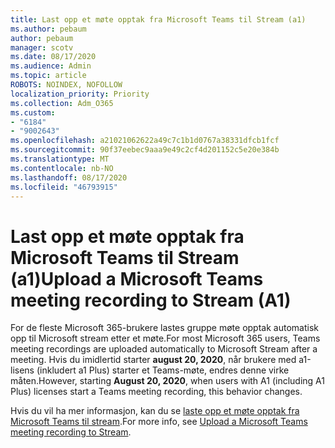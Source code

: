 ```yaml
---
title: Last opp et møte opptak fra Microsoft Teams til Stream (a1)
ms.author: pebaum
author: pebaum
manager: scotv
ms.date: 08/17/2020
ms.audience: Admin
ms.topic: article
ROBOTS: NOINDEX, NOFOLLOW
localization_priority: Priority
ms.collection: Adm_O365
ms.custom:
- "6184"
- "9002643"
ms.openlocfilehash: a21021062622a49c7c1b1d0767a38331dfcb1fcf
ms.sourcegitcommit: 90f37eebec9aaa9e49c2cf4d201152c5e20e384b
ms.translationtype: MT
ms.contentlocale: nb-NO
ms.lasthandoff: 08/17/2020
ms.locfileid: "46793915"
---
```

# <a name="upload-a-microsoft-teams-meeting-recording-to-stream-a1"></a><span data-ttu-id="84ec2-102">Last opp et møte opptak fra Microsoft Teams til Stream (a1)</span><span class="sxs-lookup"><span data-stu-id="84ec2-102">Upload a Microsoft Teams meeting recording to Stream (A1)</span></span>

<span data-ttu-id="84ec2-103">For de fleste Microsoft 365-brukere lastes gruppe møte opptak automatisk opp til Microsoft stream etter et møte.</span><span class="sxs-lookup"><span data-stu-id="84ec2-103">For most Microsoft 365 users, Teams meeting recordings are uploaded automatically to Microsoft Stream after a meeting.</span></span> <span data-ttu-id="84ec2-104">Hvis du imidlertid starter  **august 20, 2020**, når brukere med a1-lisens (inkludert a1 Plus) starter et Teams-møte, endres denne virke måten.</span><span class="sxs-lookup"><span data-stu-id="84ec2-104">However, starting  **August 20, 2020**, when users with A1 (including A1 Plus) licenses start a Teams meeting recording, this behavior changes.</span></span>  

<span data-ttu-id="84ec2-105">Hvis du vil ha mer informasjon, kan du se [laste opp et møte opptak fra Microsoft Teams til stream](https://docs.microsoft.com/stream/portal-upload-teams-meeting-recording).</span><span class="sxs-lookup"><span data-stu-id="84ec2-105">For more info, see [Upload a Microsoft Teams meeting recording to Stream](https://docs.microsoft.com/stream/portal-upload-teams-meeting-recording).</span></span>